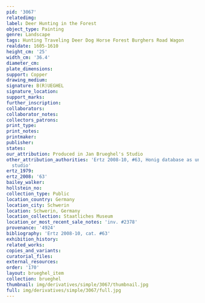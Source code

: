 ```yaml
---
pid: '3067'
relatedimg: 
label: Deer Hunting in the Forest
object_type: Painting
genre: Landscape
tags: Hunting Traveling Deer Dog Horse Forest Burghers Road Wagon
realdate: 1605-1610
height_cm: '25'
width_cm: '36.4'
diameter_cm: 
plate_dimensions: 
support: Copper
drawing_medium: 
signature: B(R)UEGHEL
signature_location: 
support_marks: 
further_inscription: 
collaborators: 
collaborator_notes: 
collectors_patrons: 
print_type: 
print_notes: 
printmaker: 
publisher: 
states: 
our_attribution: Produced in Jan Brueghel's Studio
other_attribution_authorities: 'Ertz 2008-10, #63, Honig database as uncertain, possibly
  studio'
ertz_1979: 
ertz_2008: '63'
bailey_walker: 
hollstein_no: 
collection_type: Public
location_country: Germany
location_city: Schwerin
location: Schwerin, Germany
location_collection: Staatliches Museum
location_or_most_recent_sale_notes: 'inv. #2378'
provenance: '4924'
bibliography: 'Ertz 2008-10, cat. #63'
exhibition_history: 
related_works: 
copies_and_variants: 
curatorial_files: 
external_resources: 
order: '170'
layout: brueghel_item
collection: brueghel
thumbnail: img/derivatives/simple/3067/thumbnail.jpg
full: img/derivatives/simple/3067/full.jpg
---
```

